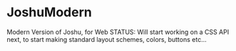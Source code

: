 # JoshuModern
Modern Version of Joshu, for Web
STATUS: Will start working on a CSS API next, to start making standard layout schemes, colors, buttons etc...
